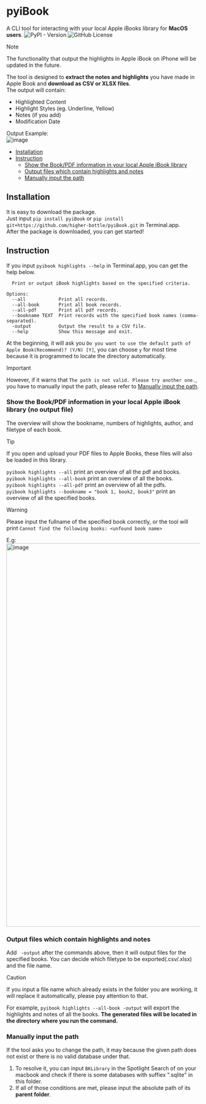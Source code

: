 # pyiBook
A CLI tool for interacting with your local Apple iBooks library for **MacOS users**.
![PyPI - Version](https://img.shields.io/pypi/v/pyiBook?logo=Pypi)
![GitHub License](https://img.shields.io/github/license/higher-bottle/pyiBook?logo=GitHub)  
> [!NOTE]
> The functionality that output the highlights in Apple iBook on iPhone will be updated in the future.  

The tool is designed to __extract the notes and highlights__ you have made in Apple Book and __download as CSV or XLSX files__.  
The output will contain:
- Highlighted Content
- Highlight Styles (eg. Underline, Yellow)
- Notes (if you add)
- Modification Date

Output Example:  
<img  alt="image" src="https://github.com/user-attachments/assets/fab61dd3-5c57-4362-bfe8-91a5cd0220ae">

- [Installation](#Installation)
- [Instruction](#Instruction)
  - [Show the Book/PDF information in your local Apple iBook library](#Show-the-Book/PDF-information-in-your-local-Apple_-iBook-library-(no-output-file))
  - [Output files which contain highlights and notes](#Output-files-which-contain-highlights-and-notes)
  - [Manually input the path](#Manually-input-the-path)


## Installation
It is easy to download the package.  
Just input ```pip install pyiBook``` or ```pip install git+https://github.com/higher-bottle/pyiBook.git``` in Terminal.app.  
After the package is downloaded, you can get started!

## Instruction

If you input ```pyibook highlights --help``` in Terminal.app, you can get the help below. 
```
  Print or output iBook highlights based on the specified criteria.  
  
Options:  
  --all            Print all records.  
  --all-book       Print all book records.  
  --all-pdf        Print all pdf records.  
  --bookname TEXT  Print records with the specified book names (comma-separated).  
  -output          Output the result to a CSV file.  
  --help           Show this message and exit.
```

At the beginning, it will ask you ```Do you want to use the default path of Apple Book(Recommend)? (Y/N) [Y]```, you can choose ```y``` for most time because it is programmed to locate the directory automatically.  
> [!IMPORTANT]
> However, if it warns that ```The path is not valid. Please try another one.```, you have to manually input the path, please refer to [Manually input the path](#Manually-input-the-path).


### Show the Book/PDF information in your local Apple iBook library (no output file)
The overview will show the bookname, numbers of highlights, author, and filetype of each book.
> [!TIP]
> If you open and upload your PDF files to Apple Books, these files will also be loaded in this library.

```pyibook highlights --all```  print an overview of all the pdf and books.  
```pyibook highlights --all-book```  print an overview of all the books.  
```pyibook highlights --all-pdf```  print an overview of all the pdfs.  
```pyibook highlights --bookname = "book 1, book2, book3"```  print an overview of all the specified books.  
> [!WARNING]
> Please input the fullname of the specified book correctly, or the tool will print ```Cannot find the following books: <unfound book name>```

E.g:
<img width="1000" alt="image" src="https://github.com/user-attachments/assets/59d8bb70-6649-479c-954c-1c8865c06198">

### Output files which contain highlights and notes
Add ``` -output``` after the commands above, then it will output files for the specified books. You can decide which filetype to be exported(.csv/.xlsx) and the file name. 
> [!CAUTION]
> If you input a file name which already exists in the folder you are working, it will 
replace it automatically, please pay attention to that.


For example, ```pyibook highlights --all-book -output``` will export the highlights and notes of all the books. **The generated files will be located in the directory where you run the command.**

### Manually input the path
If the tool asks you to change the path, it may because the given path does not exist or there is no valid database under that.  
1. To resolve it, you can input ```BKLibrary``` in the Spotlight Search of on your macbook and check if there is some databases with suffiex ".sqlite" in this folder.
2. If all of those conditions are met, please input the absolute path of its **parent folder**.
